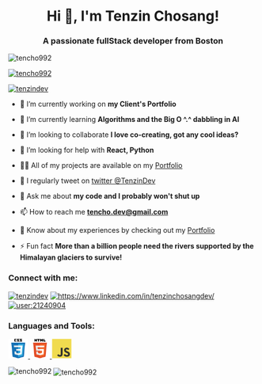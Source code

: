 <h1 align="center">Hi 👋, I'm Tenzin Chosang!</h1>
<h3 align="center">A passionate fullStack developer from Boston</h3>

<p align="left"> <img src="https://komarev.com/ghpvc/?username=tencho992&label=Profile%20views&color=0e75b6&style=flat" alt="tencho992" /> </p>

<p align="left"> <a href="https://github.com/ryo-ma/github-profile-trophy"><img src="https://github-profile-trophy.vercel.app/?username=tencho992" alt="tencho992" /></a> </p>

<p align="left"> <a href="https://twitter.com/tenzindev" target="blank"><img src="https://img.shields.io/twitter/follow/tenzindev?logo=twitter&style=for-the-badge" alt="tenzindev" /></a> </p>

- 🔭 I’m currently working on **my Client's Portfolio**

- 🌱 I’m currently learning **Algorithms and the Big O ^.^ dabbling in AI**

- 👯 I’m looking to collaborate **I love co-creating, got any cool ideas?**

- 🤝 I’m looking for help with **React, Python**

- 👨‍💻 All of my projects are available on my [Portfolio](https://tenzinchosang.netlify.app/)

- 📝 I regularly tweet on [twitter @TenzinDev](https://twitter.com/TenzinDev)

- 💬 Ask me about **my code and I probably won't shut up**

- 📫 How to reach me **tencho.dev@gmail.com**

- 📄 Know about my experiences by checking out my [Portfolio](https://tenzinchosang.netlify.app/)

- ⚡ Fun fact **More than a billion people need the rivers supported by the Himalayan glaciers to survive!**

<h3 align="left">Connect with me:</h3>
<p align="left">
<a href="https://twitter.com/tenzindev" target="blank"><img align="center" src="https://raw.githubusercontent.com/rahuldkjain/github-profile-readme-generator/master/src/images/icons/Social/twitter.svg" alt="tenzindev" height="30" width="40" /></a>
<a href="https://linkedin.com/in/https://www.linkedin.com/in/tenzinchosangdev/" target="blank"><img align="center" src="https://raw.githubusercontent.com/rahuldkjain/github-profile-readme-generator/master/src/images/icons/Social/linked-in-alt.svg" alt="https://www.linkedin.com/in/tenzinchosangdev/" height="30" width="40" /></a>
<a href="https://stackoverflow.com/users/user:21240904" target="blank"><img align="center" src="https://raw.githubusercontent.com/rahuldkjain/github-profile-readme-generator/master/src/images/icons/Social/stack-overflow.svg" alt="user:21240904" height="30" width="40" /></a>
</p>

<h3 align="left">Languages and Tools:</h3>
<p align="left"><a href="https://www.w3schools.com/css/" target="_blank" rel="noreferrer"> <img src="https://raw.githubusercontent.com/devicons/devicon/master/icons/css3/css3-original-wordmark.svg" alt="css3" width="40" height="40"/> </a> <a href="https://www.w3.org/html/" target="_blank" rel="noreferrer"> <img src="https://raw.githubusercontent.com/devicons/devicon/master/icons/html5/html5-original-wordmark.svg" alt="html5" width="40" height="40"/> </a> <a href="https://developer.mozilla.org/en-US/docs/Web/JavaScript" target="_blank" rel="noreferrer"> <img src="https://raw.githubusercontent.com/devicons/devicon/master/icons/javascript/javascript-original.svg" alt="javascript" width="40" height="40"/> </a> </p>

<p><img align="left" src="https://github-readme-stats.vercel.app/api/top-langs?username=tencho992&show_icons=true&locale=en&layout=compact" alt="tencho992" /></p>

<p>&nbsp;<img align="center" src="https://github-readme-stats.vercel.app/api?username=tencho992&show_icons=true&locale=en" alt="tencho992" /></p>
